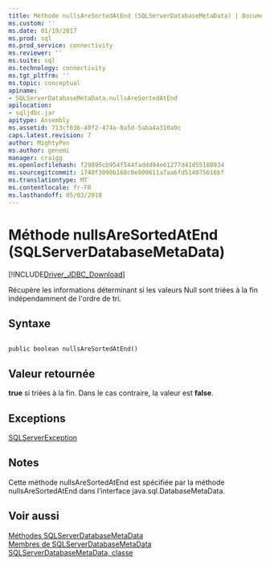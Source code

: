 ```yaml
---
title: Méthode nullsAreSortedAtEnd (SQLServerDatabaseMetaData) | Documents Microsoft
ms.custom: ''
ms.date: 01/19/2017
ms.prod: sql
ms.prod_service: connectivity
ms.reviewer: ''
ms.suite: sql
ms.technology: connectivity
ms.tgt_pltfrm: ''
ms.topic: conceptual
apiname:
- SQLServerDatabaseMetaData.nullsAreSortedAtEnd
apilocation:
- sqljdbc.jar
apitype: Assembly
ms.assetid: 713cf636-40f2-474a-8a5d-5aba4a310a9c
caps.latest.revision: 7
author: MightyPen
ms.author: genemi
manager: craigg
ms.openlocfilehash: f29095cb954f544faddd94e61277d41d55180934
ms.sourcegitcommit: 1740f3090b168c0e809611a7aa6fd514075616bf
ms.translationtype: MT
ms.contentlocale: fr-FR
ms.lasthandoff: 05/03/2018
---
```

# <a name="nullsaresortedatend-method-sqlserverdatabasemetadata"></a>Méthode nullsAreSortedAtEnd (SQLServerDatabaseMetaData)
[!INCLUDE[Driver_JDBC_Download](../../../includes/driver_jdbc_download.md)]

  Récupère les informations déterminant si les valeurs Null sont triées à la fin indépendamment de l'ordre de tri.  
  
## <a name="syntax"></a>Syntaxe  
  
```  
  
public boolean nullsAreSortedAtEnd()  
```  
  
## <a name="return-value"></a>Valeur retournée  
 **true** si triées à la fin. Dans le cas contraire, la valeur est **false**.  
  
## <a name="exceptions"></a>Exceptions  
 [SQLServerException](../../../connect/jdbc/reference/sqlserverexception-class.md)  
  
## <a name="remarks"></a>Notes  
 Cette méthode nullsAreSortedAtEnd est spécifiée par la méthode nullsAreSortedAtEnd dans l’interface java.sql.DatabaseMetaData.  
  
## <a name="see-also"></a>Voir aussi  
 [Méthodes SQLServerDatabaseMetaData](../../../connect/jdbc/reference/sqlserverdatabasemetadata-methods.md)   
 [Membres de SQLServerDatabaseMetaData](../../../connect/jdbc/reference/sqlserverdatabasemetadata-members.md)   
 [SQLServerDatabaseMetaData, classe](../../../connect/jdbc/reference/sqlserverdatabasemetadata-class.md)  
  
  
